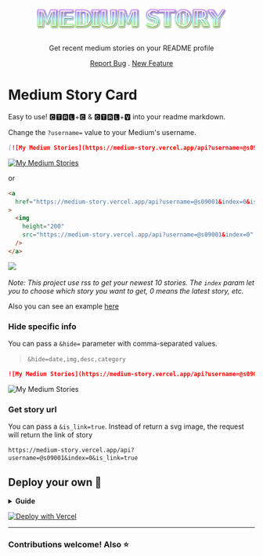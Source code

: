 </br>

<div align="center">
  <h1><img src="./assets/image/MediumStory.png" alt="Medium Story" height="50"/></h1>
  <p>Get recent medium stories on your README profile</p>
</div>

<p align="center">
  <a href="https://github.com/kurt-liao/medium-story/issues">Report Bug</a>
  .
  <a href="https://github.com/kurt-liao/medium-story/pulls">New Feature</a>
</p>

# Medium Story Card

Easy to use! 🅲🆃🆁🅻+🅲 & 🅲🆃🆁🅻+🆅 into your readme markdown.

Change the `?username=` value to your Medium's username.

```md
[![My Medium Stories](https://medium-story.vercel.app/api?username=@s09001&index=0)](https://medium-story.vercel.app/api?username=@s09001&index=0&is_link=true)
```

[![My Medium Stories](https://medium-story.vercel.app/api?username=@s09001&index=0)](https://medium-story.vercel.app/api?username=@s09001&index=0&is_link=true)

or

```html
<a
  href="https://medium-story.vercel.app/api?username=@s09001&index=0&is_link=true"
>
  <img
    height="200"
    src="https://medium-story.vercel.app/api?username=@s09001&index=0"
  />
</a>
```

<a href="https://medium-story.vercel.app/api?username=@s09001&index=0&is_link=true">
  <img height="200" src="https://medium-story.vercel.app/api?username=@s09001&index=0" />
</a>

_Note: This project use rss to get your newest 10 stories. The `index` param let
you to choose which story you want to get, 0 means the latest story, etc._

Also you can see an example [here](https://github.com/kurt-liao/kurt-liao)

### Hide specific info

You can pass a `&hide=` parameter with comma-separated values.

> `&hide=date,img,desc,category`

```md
![My Medium Stories](https://medium-story.vercel.app/api?username=@s09001&index=0&hide=date,img)
```

![My Medium Stories](https://medium-story.vercel.app/api?username=@s09001&index=0&hide=date,img)

### Get story url

You can pass a `&is_link=true`. Instead of return a svg image, the request will
return the link of story

```
https://medium-story.vercel.app/api?username=@s09001&index=0&is_link=true
```

## Deploy your own 🚀

<details>
  <summary> <strong>Guide</strong> </summary>

- Fork this repo
- Sign up and log in into [Vercel](https://vercel.com/)
- Go to Vercel [dashboard](https://vercel.com/dashboard)
- Click `Import Project`
- Click `Import Git Respository`
- Click `delpoy`, and done. Find out your domain and start to use it!
</details>

<a href="https://vercel.com/new/clone?repository-url=https%3A%2F%2Fgithub.com%2Fkurt-liao%2Fmedium-story"><img src="https://vercel.com/button" alt="Deploy with Vercel"/></a>

---

<h3>Contributions welcome! Also ⭐ </h3>
